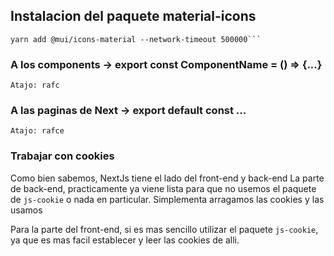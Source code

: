 ## Instalacion del paquete material-icons

````
yarn add @mui/icons-material --network-timeout 500000```
````

### A los components -> export const ComponentName = () => {...}

`Atajo: rafc`

### A las paginas de Next -> export default const ...

`Atajo: rafce`

### Trabajar con cookies

Como bien sabemos, NextJs tiene el lado del front-end y back-end
La parte de back-end, practicamente ya viene lista para que no usemos el paquete de `js-cookie` o nada en particular. Simplementa arragamos las cookies y las usamos

Para la parte del front-end, si es mas sencillo utilizar el paquete `js-cookie`, ya que es mas facil establecer y leer las cookies de alli.
